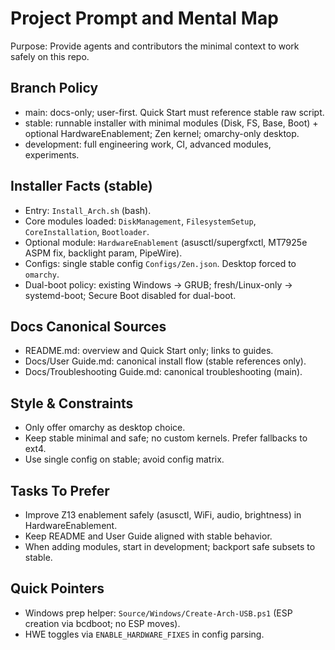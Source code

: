 # Project Prompt and Mental Map

Purpose: Provide agents and contributors the minimal context to work safely on this repo.

## Branch Policy
- main: docs-only; user-first. Quick Start must reference stable raw script.
- stable: runnable installer with minimal modules (Disk, FS, Base, Boot) + optional HardwareEnablement; Zen kernel; omarchy-only desktop.
- development: full engineering work, CI, advanced modules, experiments.

## Installer Facts (stable)
- Entry: `Install_Arch.sh` (bash).
- Core modules loaded: `DiskManagement`, `FilesystemSetup`, `CoreInstallation`, `Bootloader`.
- Optional module: `HardwareEnablement` (asusctl/supergfxctl, MT7925e ASPM fix, backlight param, PipeWire).
- Configs: single stable config `Configs/Zen.json`. Desktop forced to `omarchy`.
- Dual-boot policy: existing Windows → GRUB; fresh/Linux-only → systemd-boot; Secure Boot disabled for dual-boot.

## Docs Canonical Sources
- README.md: overview and Quick Start only; links to guides.
- Docs/User Guide.md: canonical install flow (stable references only).
- Docs/Troubleshooting Guide.md: canonical troubleshooting (main).

## Style & Constraints
- Only offer omarchy as desktop choice.
- Keep stable minimal and safe; no custom kernels. Prefer fallbacks to ext4.
- Use single config on stable; avoid config matrix.

## Tasks To Prefer
- Improve Z13 enablement safely (asusctl, WiFi, audio, brightness) in HardwareEnablement.
- Keep README and User Guide aligned with stable behavior.
- When adding modules, start in development; backport safe subsets to stable.

## Quick Pointers
- Windows prep helper: `Source/Windows/Create-Arch-USB.ps1` (ESP creation via bcdboot; no ESP moves).
- HWE toggles via `ENABLE_HARDWARE_FIXES` in config parsing.
